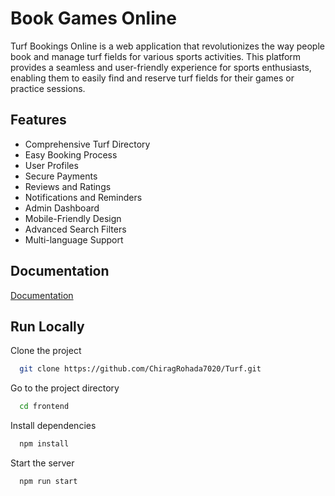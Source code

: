 
# Book Games Online

Turf Bookings Online is a web application that revolutionizes the way people book and manage turf fields for various sports activities. This platform provides a seamless and user-friendly experience for sports enthusiasts, enabling them to easily find and reserve turf fields for their games or practice sessions.

## Features

- Comprehensive Turf Directory
- Easy Booking Process
- User Profiles
- Secure Payments
- Reviews and Ratings
- Notifications and Reminders
- Admin Dashboard
- Mobile-Friendly Design
- Advanced Search Filters
- Multi-language Support



## Documentation

[Documentation](https://linktodocumentation)


## Run Locally

Clone the project

```bash
  git clone https://github.com/ChiragRohada7020/Turf.git
```

Go to the project directory

```bash
  cd frontend
```

Install dependencies

```bash
  npm install
```

Start the server

```bash
  npm run start
```

